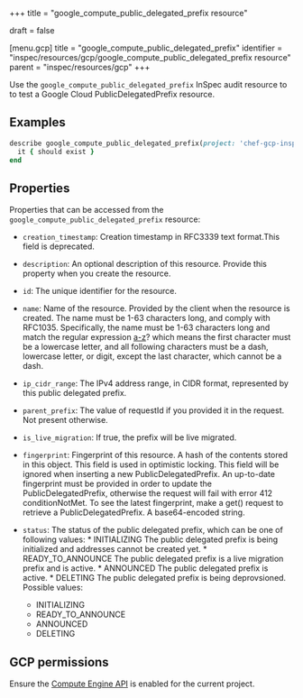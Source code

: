 +++
title = "google_compute_public_delegated_prefix resource"

draft = false


[menu.gcp]
title = "google_compute_public_delegated_prefix"
identifier = "inspec/resources/gcp/google_compute_public_delegated_prefix resource"
parent = "inspec/resources/gcp"
+++

Use the `google_compute_public_delegated_prefix` InSpec audit resource to to test a Google Cloud PublicDelegatedPrefix resource.

## Examples

```ruby
describe google_compute_public_delegated_prefix(project: 'chef-gcp-inspec', region: 'us-east1-b', name: 'test') do
  it { should exist }
end
```

## Properties

Properties that can be accessed from the `google_compute_public_delegated_prefix` resource:


  * `creation_timestamp`: Creation timestamp in RFC3339 text format.This field is deprecated.

  * `description`: An optional description of this resource. Provide this property when you create the resource.

  * `id`: The unique identifier for the resource.

  * `name`: Name of the resource. Provided by the client when the resource is created. The name must be 1-63 characters long, and comply with RFC1035. Specifically, the name must be 1-63 characters long and match the regular expression [a-z]([-a-z0-9]*[a-z0-9])? which means the first character must be a lowercase letter, and all following characters must be a dash, lowercase letter, or digit, except the last character, which cannot be a dash.

  * `ip_cidr_range`: The IPv4 address range, in CIDR format, represented by this public delegated prefix.

  * `parent_prefix`: The value of requestId if you provided it in the request. Not present otherwise.

  * `is_live_migration`: If true, the prefix will be live migrated.

  * `fingerprint`: Fingerprint of this resource. A hash of the contents stored in this object. This field is used in optimistic locking. This field will be ignored when inserting a new PublicDelegatedPrefix. An up-to-date fingerprint must be provided in order to update the PublicDelegatedPrefix, otherwise the request will fail with error 412 conditionNotMet. To see the latest fingerprint, make a get() request to retrieve a PublicDelegatedPrefix. A base64-encoded string.

  * `status`: The status of the public delegated prefix, which can be one of following values: * INITIALIZING The public delegated prefix is being initialized and addresses cannot be created yet. * READY_TO_ANNOUNCE The public delegated prefix is a live migration prefix and is active. * ANNOUNCED The public delegated prefix is active. * DELETING The public delegated prefix is being deprovsioned.
  Possible values:
    * INITIALIZING
    * READY_TO_ANNOUNCE
    * ANNOUNCED
    * DELETING


## GCP permissions

Ensure the [Compute Engine API](https://console.cloud.google.com/apis/library/compute.googleapis.com/) is enabled for the current project.
